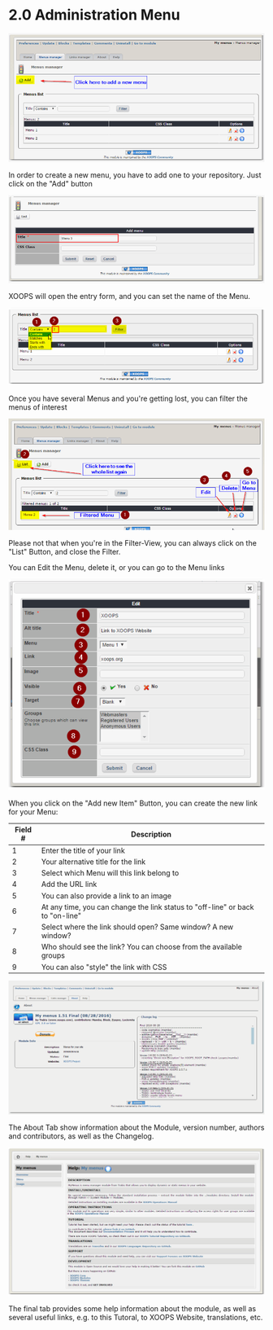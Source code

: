 # 2.0 Administration Menu


![](/en/assets/img000161.png)

In order to create a new menu, you have to add one to your repository. Just click on the "Add" button

![](/en/assets/img000163.png)

XOOPS will open the entry form, and you can set the name of the Menu.

![](/en/assets/img000164.png)

Once you have several Menus and you're getting lost, you can filter the menus of interest

![](/en/assets/img000165.png)

Please not that when you're in the Filter-View, you can always click on the "List" Button, and close the Filter.

You can Edit the Menu, delete it, or you can go to the Menu links

![](/en/assets/img000168.png)

When you click on the "Add new Item" Button, you can create the new link for your Menu:

|Field #|Description|
|--|--|
|1|Enter the title of your link|
|2|Your alternative title for the link|
|3|Select which Menu will this link belong to|
|4|Add the URL link|
|5|You can also provide a link to an image|
|6|At any time, you can change the link status to "off-line" or back to "on-line"|
|7|Select where the link should open? Same window? A new window?|
|8|Who should see the link? You can choose from the available groups|
|9|You can also "style" the link with CSS|

![](/en/assets/about.png)

The About Tab show information about the Module, version number, authors and contributors, as well as the Changelog.

![](/en/assets/help.png)

The final tab provides some help information about the module, as well as several useful links, e.g. to this Tutoral, to XOOPS Website, translations, etc.
